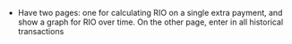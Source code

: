 - Have two pages: one for calculating RIO on a single extra payment, and show a graph for RIO over time. On the other page, enter in all historical transactions